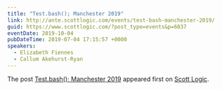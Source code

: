 ```yaml
---
title: "Test.bash(); Manchester 2019"
link: http://ante.scottlogic.com/events/test-bash-manchester-2019/
guid: https://www.scottlogic.com/?post_type=events&p=6037
eventDate: 2019-10-04
pubDateTime: 2019-07-04 17:15:57 +0000
speakers:
  - Elizabeth Fiennes
  - Callum Akehurst-Ryan
---
```


<p>The post <a rel="nofollow" href="http://ante.scottlogic.com/events/test-bash-manchester-2019/">Test.bash(); Manchester 2019</a> appeared first on <a rel="nofollow" href="http://ante.scottlogic.com">Scott Logic</a>.</p>